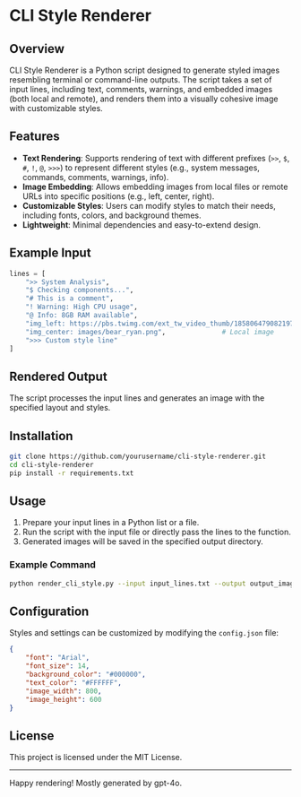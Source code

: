 # CLI Style Renderer

## Overview
CLI Style Renderer is a Python script designed to generate styled images resembling terminal or command-line outputs. The script takes a set of input lines, including text, comments, warnings, and embedded images (both local and remote), and renders them into a visually cohesive image with customizable styles.

## Features
- **Text Rendering**: Supports rendering of text with different prefixes (`>>`, `$`, `#`, `!`, `@`, `>>>`) to represent different styles (e.g., system messages, commands, comments, warnings, info).
- **Image Embedding**: Allows embedding images from local files or remote URLs into specific positions (e.g., left, center, right).
- **Customizable Styles**: Users can modify styles to match their needs, including fonts, colors, and background themes.
- **Lightweight**: Minimal dependencies and easy-to-extend design.

## Example Input
```python
lines = [
    ">> System Analysis",
    "$ Checking components...",
    "# This is a comment",
    "! Warning: High CPU usage",
    "@ Info: 8GB RAM available",
    "img_left: https://pbs.twimg.com/ext_tw_video_thumb/1858064790821974016/pu/img/MQU4WFGD8vSyb_A2.jpg",  # Remote image
    "img_center: images/bear_ryan.png",              # Local image
    ">>> Custom style line"
]
```

## Rendered Output
The script processes the input lines and generates an image with the specified layout and styles. 

## Installation
```bash
git clone https://github.com/yourusername/cli-style-renderer.git
cd cli-style-renderer
pip install -r requirements.txt
```

## Usage
1. Prepare your input lines in a Python list or a file.
2. Run the script with the input file or directly pass the lines to the function.
3. Generated images will be saved in the specified output directory.

### Example Command
```bash
python render_cli_style.py --input input_lines.txt --output output_image.png
```

## Configuration
Styles and settings can be customized by modifying the `config.json` file:
```json
{
    "font": "Arial",
    "font_size": 14,
    "background_color": "#000000",
    "text_color": "#FFFFFF",
    "image_width": 800,
    "image_height": 600
}
```

## License
This project is licensed under the MIT License.



---

Happy rendering!
Mostly generated by gpt-4o.